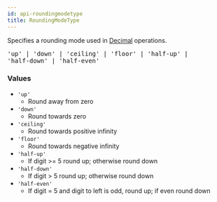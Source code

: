 ```yaml
---
id: api-roundingmodetype
title: RoundingModeType
---
```


Specifies a rounding mode used in [Decimal](api-decimal.html) operations.

<pre class="syntax">
'up' | 'down' | 'ceiling' | 'floor' | 'half-up' |
'half-down' | 'half-even'
</pre>

### Values

  - <code class="def">'up'</code>
    - Round away from zero
  - <code class="def">'down'</code>
    - Round towards zero
  - <code class="def">'ceiling'</code>
    - Round towards positive infinity
  - <code class="def">'floor'</code>
    - Round towards negative infinity
  - <code class="def">'half-up'</code>
    - If digit >= 5 round up; otherwise round down
  - <code class="def">'half-down'</code>
    - If digit > 5 round up; otherwise round down
  - <code class="def">'half-even'</code>
    - If digit = 5 and digit to left is odd, round up; if even round down
